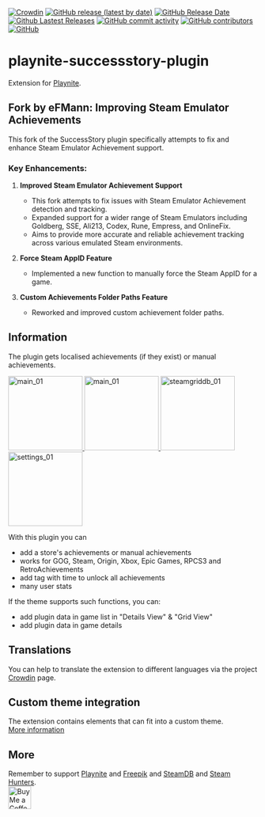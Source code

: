 [![Crowdin](https://badges.crowdin.net/playnite-extensions/localized.svg)](https://crowdin.com/project/playnite-extensions)
[![GitHub release (latest by date)](https://img.shields.io/github/v/release/Lacro59/playnite-successstory-plugin?cacheSeconds=5000&logo=github)](https://github.com/Lacro59/playnite-successstory-plugin/releases/latest)
[![GitHub Release Date](https://img.shields.io/github/release-date/Lacro59/playnite-successstory-plugin?cacheSeconds=5000)](https://github.com/Lacro59/playnite-successstory-plugin/releases/latest)
[![Github Lastest Releases](https://img.shields.io/github/downloads/Lacro59/playnite-successstory-plugin/latest/total.svg)]()
[![GitHub commit activity](https://img.shields.io/github/commit-activity/m/Lacro59/playnite-successstory-plugin)](https://github.com/Lacro59/playnite-successstory-plugin/graphs/commit-activity)
[![GitHub contributors](https://img.shields.io/github/contributors/Lacro59/playnite-successstory-plugin?cacheSeconds=5000)](https://github.com/Lacro59/playnite-successstory-plugin/graphs/contributors)
[![GitHub](https://img.shields.io/github/license/Lacro59/playnite-successstory-plugin?cacheSeconds=50000)](https://github.com/Lacro59/playnite-successstory-plugin/blob/master/LICENSE)

# playnite-successstory-plugin
Extension for [Playnite](https://playnite.link).

## Fork by eFMann: Improving Steam Emulator Achievements

This fork of the SuccessStory plugin specifically attempts to fix and enhance Steam Emulator Achievement support.

### Key Enhancements:

1. **Improved Steam Emulator Achievement Support**
   - This fork attempts to fix issues with Steam Emulator Achievement detection and tracking.
   - Expanded support for a wider range of Steam Emulators including Goldberg, SSE, Ali213, Codex, Rune, Empress, and OnlineFix. 
   - Aims to provide more accurate and reliable achievement tracking across various emulated Steam environments.

2. **Force Steam AppID Feature**
   - Implemented a new function to manually force the Steam AppID for a game.

3. **Custom Achievements Folder Paths Feature**
   - Reworked and improved custom achievement folder paths.

## Information
The plugin gets localised achievements (if they exist) or manual achievements.

<a href="https://github.com/Lacro59/playnite-successstory-plugin/blob/master/forum/main_01.jpg?raw=true">
  <picture>
    <img alt="main_01" src="https://github.com/Lacro59/playnite-successstory-plugin/blob/master/forum/main_01.jpg?raw=true" height="150px">
  </picture>
</a>
<a href="https://github.com/Lacro59/playnite-successstory-plugin/blob/master/forum/main_02.jpg?raw=true">
  <picture>
    <img alt="main_01" src="https://github.com/Lacro59/playnite-successstory-plugin/blob/master/forum/main_02.jpg?raw=true" height="150px">
  </picture>
</a>
<a href="https://github.com/Lacro59/playnite-successstory-plugin/blob/master/forum/control_01.jpg?raw=true">
  <picture>
    <img alt="steamgriddb_01" src="https://github.com/Lacro59/playnite-successstory-plugin/blob/master/forum/control_01.jpg?raw=true" height="150px">
  </picture>
</a>
<a href="https://github.com/Lacro59/playnite-successstory-plugin/blob/master/forum/settings_01.jpg?raw=true">
  <picture>
    <img alt="settings_01" src="https://github.com/Lacro59/playnite-successstory-plugin/blob/master/forum/settings_01.jpg?raw=true" height="150px">
  </picture>
</a>

With this plugin you can
* add a store's achievements or manual achievements
* works for GOG, Steam, Origin, Xbox, Epic Games, RPCS3 and RetroAchievements
* add tag with time to unlock all achievements
* many user stats
  
If the theme supports such functions, you can:
* add plugin data in game list in "Details View" & "Grid View"
* add plugin data in game details

## Translations
You can help to translate the extension to different languages via the project [Crowdin](https://crowdin.com/project/playnite-extensions) page.

## Custom theme integration
The extension contains elements that can fit into a custom theme.  
[More information](https://github.com/Lacro59/playnite-successstory-plugin/wiki/Addition-in-a-custom-theme)

## More
Remember to support [Playnite](https://www.patreon.com/playnite) and [Freepik](https://www.flaticon.com/authors/freepik) and [SteamDB](https://steamdb.info/donate/) and [Steam Hunters](https://steamhunters.com/supporters).  
<a href='https://ko-fi.com/lacro59'><img height='35' style='border:0px;height:46px;' src='https://az743702.vo.msecnd.net/cdn/kofi3.png?v=0' border='0' alt='Buy Me a Coffee at ko-fi.com' /></a>
